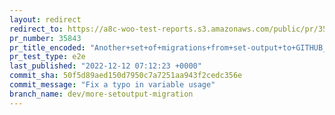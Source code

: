 ```yaml
---
layout: redirect
redirect_to: https://a8c-woo-test-reports.s3.amazonaws.com/public/pr/35843/e2e/index.html
pr_number: 35843
pr_title_encoded: "Another+set+of+migrations+from+set-output+to+GITHUB_OUTPUT"
pr_test_type: e2e
last_published: "2022-12-12 07:12:23 +0000"
commit_sha: 50f5d89aed150d7950c7a7251aa943f2cedc356e
commit_message: "Fix a typo in variable usage"
branch_name: dev/more-setoutput-migration
---
```

